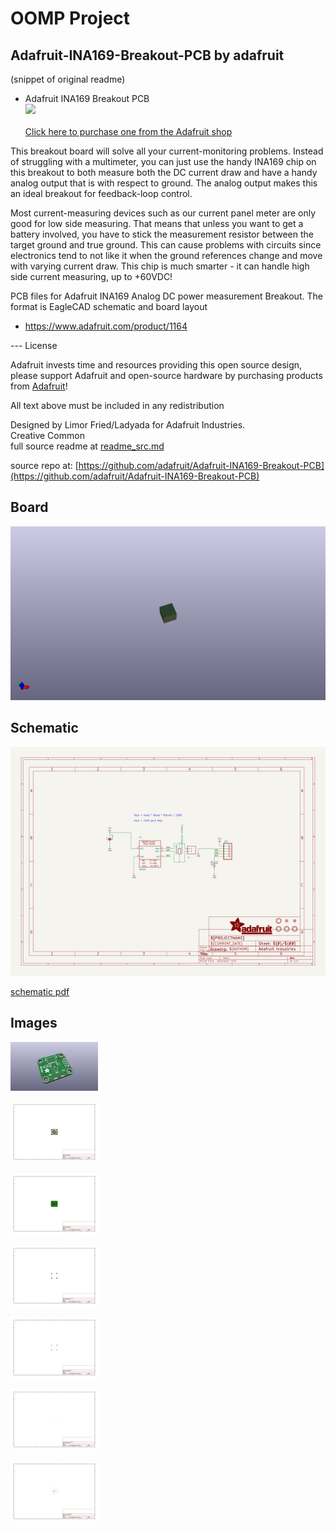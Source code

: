 # OOMP Project  
## Adafruit-INA169-Breakout-PCB  by adafruit  
  
(snippet of original readme)  
  
- Adafruit INA169 Breakout PCB  
<a href="http://www.adafruit.com/products/1164"><img src="assets/image.jpg?raw=true" width="500px"><br/>  
Click here to purchase one from the Adafruit shop</a>  
  
This breakout board will solve all your current-monitoring problems. Instead of struggling with a multimeter, you can just use the handy INA169 chip on this breakout to both measure both the DC current draw and have a handy analog output that is with respect to ground. The analog output makes this an ideal breakout for feedback-loop control.  
  
Most current-measuring devices such as our current panel meter are only good for low side measuring. That means that unless you want to get a battery involved, you have to stick the measurement resistor between the target ground and true ground. This can cause problems with circuits since electronics tend to not like it when the ground references change and move with varying current draw. This chip is much smarter - it can handle high side current measuring, up to +60VDC!  
  
PCB files for Adafruit INA169 Analog DC power measurement Breakout. The format is EagleCAD schematic and board layout  
- https://www.adafruit.com/product/1164  
  
--- License  
  
Adafruit invests time and resources providing this open source design, please support Adafruit and open-source hardware by purchasing products from [Adafruit](https://www.adafruit.com)!  
  
All text above must be included in any redistribution  
  
Designed by Limor Fried/Ladyada for Adafruit Industries.  
Creative Common  
  full source readme at [readme_src.md](readme_src.md)  
  
source repo at: [https://github.com/adafruit/Adafruit-INA169-Breakout-PCB](https://github.com/adafruit/Adafruit-INA169-Breakout-PCB)  
## Board  
  
[![working_3d.png](working_3d_600.png)](working_3d.png)  
## Schematic  
  
[![working_schematic.png](working_schematic_600.png)](working_schematic.png)  
  
[schematic pdf](working_schematic.pdf)  
## Images  
  
[![working_3D_top.png](working_3D_top_140.png)](working_3D_top.png)  
  
[![working_assembly_page_01.png](working_assembly_page_01_140.png)](working_assembly_page_01.png)  
  
[![working_assembly_page_02.png](working_assembly_page_02_140.png)](working_assembly_page_02.png)  
  
[![working_assembly_page_03.png](working_assembly_page_03_140.png)](working_assembly_page_03.png)  
  
[![working_assembly_page_04.png](working_assembly_page_04_140.png)](working_assembly_page_04.png)  
  
[![working_assembly_page_05.png](working_assembly_page_05_140.png)](working_assembly_page_05.png)  
  
[![working_assembly_page_06.png](working_assembly_page_06_140.png)](working_assembly_page_06.png)  
